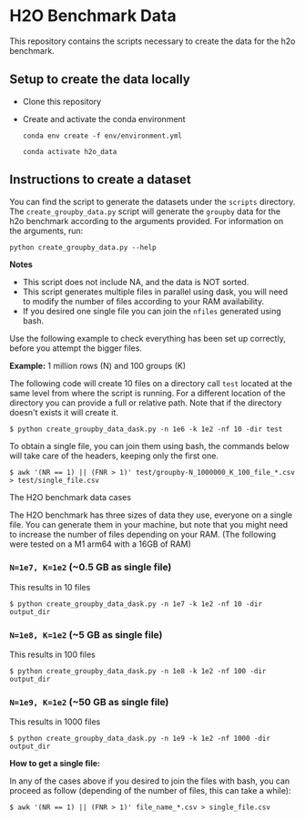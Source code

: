 # H2O Benchmark Data

This repository contains the scripts necessary to create the data for the h2o benchmark.

## Setup to create the data locally

- Clone this repository
- Create and activate the conda environment
    
     ```
     conda env create -f env/environment.yml

     conda activate h2o_data
     ```

## Instructions to create a dataset 

You can find the script to generate the datasets under the `scripts` directory. The `create_groupby_data.py` script will generate the `groupby` data for the h2o 
benchmark according to the arguments provided. For information on the arguments, run:
```
python create_groupby_data.py --help
```

**Notes**

- This script does not include NA, and the data is NOT sorted.
- This script generates multiple files in parallel using dask, you will need to modify the number of files according to your RAM availability.
- If you desired one single file you can join the `nfiles` generated using bash.

Use the following example to check everything has been set up correctly, before you attempt the bigger files.

**Example:** 1 million rows (N) and 100 groups (K)

The following code will create 10 files on a directory call `test` located at the same level from where the script is running. For a different location of the directory you can provide a full or relative path. Note that if the directory doesn't exists it will create it. 

```
$ python create_groupby_data_dask.py -n 1e6 -k 1e2 -nf 10 -dir test
```
To obtain a single file, you can join them using bash, the commands below will take care of the headers, keeping only the first one.

```
$ awk '(NR == 1) || (FNR > 1)' test/groupby-N_1000000_K_100_file_*.csv > test/single_file.csv
```

The H2O benchmark data cases

The H2O benchmark has three sizes of data they use, everyone on a single file. You can generate them in your machine, but note that you might need to increase the number of files depending on your RAM. (The following were tested on a M1 arm64 with a 16GB of RAM)

### `N=1e7, K=1e2` (~0.5 GB as single file)

This results in 10 files
```
$ python create_groupby_data_dask.py -n 1e7 -k 1e2 -nf 10 -dir output_dir
```

### `N=1e8, K=1e2` (~5 GB as single file)

This results in 100 files
```
$ python create_groupby_data_dask.py -n 1e8 -k 1e2 -nf 100 -dir output_dir
```

### `N=1e9, K=1e2` (~50 GB as single file)

This results in 1000 files
```
$ python create_groupby_data_dask.py -n 1e9 -k 1e2 -nf 1000 -dir output_dir
```

**How to get a single file:**

In any of the cases above if you desired to join the files with bash, you can proceed as follow (depending of the number of files, this can take a while): 

```
$ awk '(NR == 1) || (FNR > 1)' file_name_*.csv > single_file.csv
```
